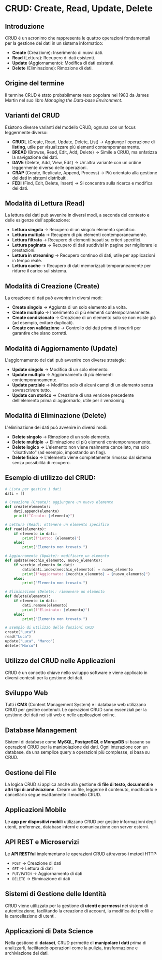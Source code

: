 # CRUD: Create, Read, Update, Delete

## Introduzione
CRUD è un acronimo che rappresenta le quattro operazioni fondamentali per la gestione dei dati in un sistema informatico:
- **Create** (Creazione): Inserimento di nuovi dati.
- **Read** (Lettura): Recupero di dati esistenti.
- **Update** (Aggiornamento): Modifica di dati esistenti.
- **Delete** (Eliminazione): Rimozione di dati.

## Origine del termine
Il termine CRUD è stato probabilmente reso popolare nel 1983 da James Martin nel suo libro *Managing the Data-base Environment*.

## Varianti del CRUD
Esistono diverse varianti del modello CRUD, ognuna con un focus leggermente diverso:
- **CRUDL** (Create, Read, Update, Delete, List) → Aggiunge l'operazione di **listing**, utile per visualizzare più elementi contemporaneamente.
- **BREAD** (Browse, Read, Edit, Add, Delete) → Simile a CRUD, ma enfatizza la navigazione dei dati.
- **DAVE** (Delete, Add, View, Edit) → Un'altra variante con un ordine leggermente diverso delle operazioni.
- **CRAP** (Create, Replicate, Append, Process) → Più orientato alla gestione dei dati in sistemi distribuiti.
- **FEDI** (Find, Edit, Delete, Insert) → Si concentra sulla ricerca e modifica dei dati.

## Modalità di Lettura (Read)
La lettura dei dati può avvenire in diversi modi, a seconda del contesto e delle esigenze dell'applicazione:
- **Lettura singola** → Recupero di un singolo elemento specifico.
- **Lettura multipla** → Recupero di più elementi contemporaneamente.
- **Lettura filtrata** → Recupero di elementi basati su criteri specifici.
- **Lettura paginata** → Recupero di dati suddivisi in pagine per migliorare le prestazioni.
- **Lettura in streaming** → Recupero continuo di dati, utile per applicazioni in tempo reale.
- **Lettura cache** → Recupero di dati memorizzati temporaneamente per ridurre il carico sul sistema.

## Modalità di Creazione (Create)
La creazione di dati può avvenire in diversi modi:
- **Create singolo** → Aggiunta di un solo elemento alla volta.
- **Create multiplo** → Inserimento di più elementi contemporaneamente.
- **Create condizionato** → Creazione di un elemento solo se non esiste già (ad esempio, evitare duplicati).
- **Create con validazione** → Controllo dei dati prima di inserirli per garantire che siano corretti.

## Modalità di Aggiornamento (Update)
L'aggiornamento dei dati può avvenire con diverse strategie:
- **Update singolo** → Modifica di un solo elemento.
- **Update multiplo** → Aggiornamento di più elementi contemporaneamente.
- **Update parziale** → Modifica solo di alcuni campi di un elemento senza sovrascrivere tutto.
- **Update con storico** → Creazione di una versione precedente dell'elemento prima di aggiornarlo, utile per il versioning.

## Modalità di Eliminazione (Delete)
L'eliminazione dei dati può avvenire in diversi modi:
- **Delete singolo** → Rimozione di un solo elemento.
- **Delete multiplo** → Eliminazione di più elementi contemporaneamente.
- **Delete logico** → L'elemento non viene realmente cancellato, ma solo "disattivato" (ad esempio, impostando un flag).
- **Delete fisico** → L'elemento viene completamente rimosso dal sistema senza possibilità di recupero.

## Esempio di utilizzo del CRUD:
```python
# Lista per gestire i dati
dati = []

# Creazione (Create): aggiungere un nuovo elemento
def create(elemento):
    dati.append(elemento)
    print(f"Creato: {elemento}")

# Lettura (Read): ottenere un elemento specifico
def read(elemento):
    if elemento in dati:
        print(f"Letto: {elemento}")
    else:
        print("Elemento non trovato.")

# Aggiornamento (Update): modificare un elemento
def update(vecchio_elemento, nuovo_elemento):
    if vecchio_elemento in dati:
        dati[dati.index(vecchio_elemento)] = nuovo_elemento
        print(f"Aggiornato: {vecchio_elemento} → {nuovo_elemento}")
    else:
        print("Elemento non trovato.")

# Eliminazione (Delete): rimuovere un elemento
def delete(elemento):
    if elemento in dati:
        dati.remove(elemento)
        print(f"Eliminato: {elemento}")
    else:
        print("Elemento non trovato.")

# Esempio di utilizzo delle funzioni CRUD
create("Luca")
read("Luca")
update("Luca", "Marco")
delete("Marco")
```

## Utilizzo del CRUD nelle Applicazioni

CRUD è un concetto chiave nello sviluppo software e viene applicato in diversi contesti per la gestione dei dati.

## Sviluppo Web
Tutti i **CMS** (Content Management System) e i database web utilizzano CRUD per gestire contenuti. Le operazioni CRUD sono essenziali per la gestione dei dati nei siti web e nelle applicazioni online.

## Database Management
Sistemi di database come **MySQL, PostgreSQL e MongoDB** si basano su operazioni CRUD per la manipolazione dei dati. Ogni interazione con un database, da una semplice query a operazioni più complesse, si basa su CRUD.

## Gestione dei File
La logica CRUD si applica anche alla gestione di **file di testo, documenti e altri tipi di archiviazione**. Creare un file, leggerne il contenuto, modificarlo e cancellarlo segue esattamente il modello CRUD.

## Applicazioni Mobile
Le **app per dispositivi mobili** utilizzano CRUD per gestire informazioni degli utenti, preferenze, database interni e comunicazione con server esterni.

## API REST e Microservizi
Le **API RESTful** implementano le operazioni CRUD attraverso i metodi HTTP:
- `POST` → Creazione di dati
- `GET` → Lettura di dati
- `PUT/PATCH` → Aggiornamento di dati
- `DELETE` → Eliminazione di dati

## Sistemi di Gestione delle Identità
CRUD viene utilizzato per la gestione di **utenti e permessi** nei sistemi di autenticazione, facilitando la creazione di account, la modifica dei profili e la cancellazione di utenti.

## Applicazioni di Data Science
Nella gestione di **dataset**, CRUD permette di **manipolare i dati** prima di analizzarli, facilitando operazioni come la pulizia, trasformazione e archiviazione dei dati.